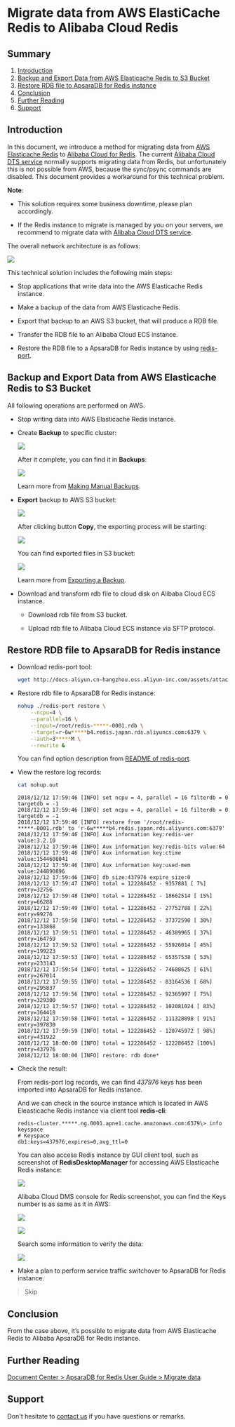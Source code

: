 # Migrate data from AWS ElastiCache Redis to Alibaba Cloud Redis

## Summary
1. [Introduction](#introduction)
2. [Backup and Export Data from AWS Elasticache Redis to S3 Bucket](#backup-and-export-data-from-aws-elasticache-redis-to-s3-bucket)
3. [Restore RDB file to ApsaraDB for Redis instance](#restore-rdb-file-to-apsaradb-for-redis-instance)
4. [Conclusion](#conclusion)
5. [Further Reading](#further-reading)
6. [Support](#support)

## Introduction
In this document, we introduce a method for migrating data from 
[AWS Elasticache Redis](https://aws.amazon.com/elasticache/redis/) to
[Alibaba Cloud for Redis](https://www.alibabacloud.com/product/apsaradb-for-redis). The current
[Alibaba Cloud DTS service](https://www.alibabacloud.com/product/data-transmission-service) normally supports
migrating data from Redis, but unfortunately this is not possible from AWS, because the sync/psync commands are
disabled. This document provides a workaround for this technical problem.

**Note**:

-   This solution requires some business downtime, please plan accordingly.

-   If the Redis instance to migrate is managed by you on your servers, we recommend to migrate data with
    [Alibaba Cloud DTS service](https://www.alibabacloud.com/product/data-transmission-service).

The overall network architecture is as follows:

![](images/network_architecture.png)

This technical solution includes the following main steps:

-   Stop applications that write data into the AWS Elasticache Redis instance.

-   Make a backup of the data from AWS Elasticache Redis.

-   Export that backup to an AWS S3 bucket, that will produce a RDB file.

-   Transfer the RDB file to an Alibaba Cloud ECS instance.

-   Restore the RDB file to a ApsaraDB for Redis instance by using [redis-port](https://github.com/CodisLabs/redis-port).

## Backup and Export Data from AWS Elasticache Redis to S3 Bucket
All following operations are performed on AWS.

-   Stop writing data into AWS Elasticache Redis instance.

-   Create **Backup** to specific cluster:

    ![](images/5905fb087626c9895e2af18963921adb.png)

    After it complete, you can find it in **Backups**:

    ![](images/42348e56fedd06a3396f17f3692256dc.png)

    Learn more from [Making Manual Backups](https://docs.aws.amazon.com/AmazonElastiCache/latest/red-ug/backups-manual.html).

-   **Export** backup to AWS S3 bucket:

    ![](images/53a7b81b5b7a6f7bcf63cf989f40fb11.png)

    After clicking button **Copy**, the exporting process will be starting:

    ![](images/293b7e6b326b0ac9ce1cb65ef09bd42b.png)

    You can find exported files in S3 bucket:

    ![](images/dd908c64fb94d344a8ade9378fb36207.png)

    Learn more from [Exporting a Backup](https://docs.aws.amazon.com/AmazonElastiCache/latest/red-ug/backups-exporting.html).

-   Download and transform rdb file to cloud disk on Alibaba Cloud ECS instance.

    -   Download rdb file from S3 bucket.

    -   Upload rdb file to Alibaba Cloud ECS instance via SFTP protocol.

## Restore RDB file to ApsaraDB for Redis instance
-   Download redis-port tool:

    ```bash
    wget http://docs-aliyun.cn-hangzhou.oss.aliyun-inc.com/assets/attach/85829/cn_zh/1533199526614/redis-port%282%29
    ```

-   Restore rdb file to ApsaraDB for Redis instance:

    ```bash
    nohup ./redis-port restore \
        --ncpu=4 \
        --parallel=16 \
        --input=/root/redis-*****-0001.rdb \
        --target=r-6w*****b4.redis.japan.rds.aliyuncs.com:6379 \
        --auth=3*****M \
        --rewrite &
    ```

    You can find option description from [README of redis-port](https://github.com/CodisLabs/redis-port/blob/redis-4.x-cgo/README.md).

-   View the restore log records:

    ```bash
    cat nohup.out
    ```
    ```
    2018/12/12 17:59:46 [INFO] set ncpu = 4, parallel = 16 filterdb = 0 targetdb = -1
    2018/12/12 17:59:46 [INFO] set ncpu = 4, parallel = 16 filterdb = 0 targetdb = -1
    2018/12/12 17:59:46 [INFO] restore from '/root/redis-*****-0001.rdb' to 'r-6w*****b4.redis.japan.rds.aliyuncs.com:6379'
    2018/12/12 17:59:46 [INFO] Aux information key:redis-ver value:3.2.10
    2018/12/12 17:59:46 [INFO] Aux information key:redis-bits value:64
    2018/12/12 17:59:46 [INFO] Aux information key:ctime value:1544608041
    2018/12/12 17:59:46 [INFO] Aux information key:used-mem value:244890896
    2018/12/12 17:59:46 [INFO] db_size:437976 expire_size:0
    2018/12/12 17:59:47 [INFO] total = 122286452 - 9357881 [ 7%] entry=32756
    2018/12/12 17:59:48 [INFO] total = 122286452 - 18662514 [ 15%] entry=66288
    2018/12/12 17:59:49 [INFO] total = 122286452 - 27752788 [ 22%] entry=99276
    2018/12/12 17:59:50 [INFO] total = 122286452 - 37372590 [ 30%] entry=133868
    2018/12/12 17:59:51 [INFO] total = 122286452 - 46389965 [ 37%] entry=164759
    2018/12/12 17:59:52 [INFO] total = 122286452 - 55926014 [ 45%] entry=199223
    2018/12/12 17:59:53 [INFO] total = 122286452 - 65357538 [ 53%] entry=233143
    2018/12/12 17:59:54 [INFO] total = 122286452 - 74688625 [ 61%] entry=267014
    2018/12/12 17:59:55 [INFO] total = 122286452 - 83164536 [ 68%] entry=295837
    2018/12/12 17:59:56 [INFO] total = 122286452 - 92365997 [ 75%] entry=329300
    2018/12/12 17:59:57 [INFO] total = 122286452 - 102081024 [ 83%] entry=364418
    2018/12/12 17:59:58 [INFO] total = 122286452 - 111328898 [ 91%] entry=397830
    2018/12/12 17:59:59 [INFO] total = 122286452 - 120745972 [ 98%] entry=431922
    2018/12/12 18:00:00 [INFO] total = 122286452 - 122286452 [100%] entry=437976
    2018/12/12 18:00:00 [INFO] restore: rdb done*
    ```
-   Check the result:

    From redis-port log records, we can find *437976* keys has been imported
    into ApsaraDB for Redis instance.

    And we can check in the source instance which is located in AWS Eleasticache
    Redis instance via client tool **redis-cli**:
    
    ```
    redis-cluster.*****.ng.0001.apne1.cache.amazonaws.com:6379\> info keyspace
    # Keyspace
    db1:keys=437976,expires=0,avg_ttl=0
    ```
    
    You can also access Redis instance by GUI client tool, such as screenshot of
    **RedisDesktopManager** for accessing AWS Elasticache Redis instance:

    ![](images/9a81981d7890dec9ccd49ac789f03625.png)

    Alibaba Cloud DMS console for Redis screenshot, you can find the Keys number
    is as same as it in AWS:

    ![](images/19c311f9d3979c945014dc04d0a442dc.png)

    ![](images/cf0dd3d0d2681fa58ae620058ac41aba.png)

    Search some information to verify the data:

    ![](images/462465fbccdff9f10e03f6ca39f0f22a.png)

-   Make a plan to perform service traffic switchover to ApsaraDB for Redis instance.

>   Skip

## Conclusion
From the case above, it’s possible to migrate data from AWS Elasticache
Redis to Alibaba ApsaraDB for Redis instance.

## Further Reading
[Document Center \> ApsaraDB for Redis User Guide \> Migrate data](https://www.alibabacloud.com/help/doc-detail/85180.htm)

## Support
Don't hesitate to [contact us](mailto:projectdelivery@alibabacloud.com) if you have questions or remarks.